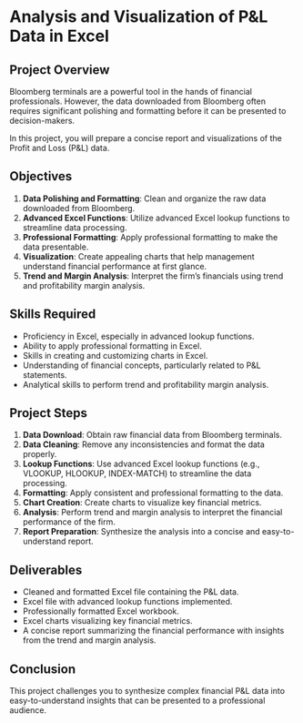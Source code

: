# Analysis and Visualization of P&L Data in Excel

## Project Overview

Bloomberg terminals are a powerful tool in the hands of financial professionals. However, the data downloaded from Bloomberg often requires significant polishing and formatting before it can be presented to decision-makers.

In this project, you will prepare a concise report and visualizations of the Profit and Loss (P&L) data.

## Objectives

1. **Data Polishing and Formatting**: Clean and organize the raw data downloaded from Bloomberg.
2. **Advanced Excel Functions**: Utilize advanced Excel lookup functions to streamline data processing.
3. **Professional Formatting**: Apply professional formatting to make the data presentable.
4. **Visualization**: Create appealing charts that help management understand financial performance at first glance.
5. **Trend and Margin Analysis**: Interpret the firm’s financials using trend and profitability margin analysis.

## Skills Required

- Proficiency in Excel, especially in advanced lookup functions.
- Ability to apply professional formatting in Excel.
- Skills in creating and customizing charts in Excel.
- Understanding of financial concepts, particularly related to P&L statements.
- Analytical skills to perform trend and profitability margin analysis.

## Project Steps

1. **Data Download**: Obtain raw financial data from Bloomberg terminals.
2. **Data Cleaning**: Remove any inconsistencies and format the data properly.
3. **Lookup Functions**: Use advanced Excel lookup functions (e.g., VLOOKUP, HLOOKUP, INDEX-MATCH) to streamline the data processing.
4. **Formatting**: Apply consistent and professional formatting to the data.
5. **Chart Creation**: Create charts to visualize key financial metrics.
6. **Analysis**: Perform trend and margin analysis to interpret the financial performance of the firm.
7. **Report Preparation**: Synthesize the analysis into a concise and easy-to-understand report.

## Deliverables

- Cleaned and formatted Excel file containing the P&L data.
- Excel file with advanced lookup functions implemented.
- Professionally formatted Excel workbook.
- Excel charts visualizing key financial metrics.
- A concise report summarizing the financial performance with insights from the trend and margin analysis.

## Conclusion

This project challenges you to synthesize complex financial P&L data into easy-to-understand insights that can be presented to a professional audience.
